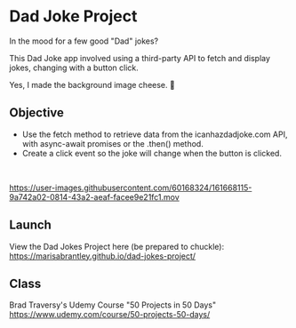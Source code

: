 # Dad Joke Project
In the mood for a few good "Dad" jokes? 

This Dad Joke app involved using a third-party API to fetch and display jokes, changing with a button click.

Yes, I made the background image cheese. :cheese:

## Objective
* Use the fetch method to retrieve data from the icanhazdadjoke.com API, with async-await promises or the .then() method.
* Create a click event so the joke will change when the button is clicked.
</br>

https://user-images.githubusercontent.com/60168324/161668115-9a742a02-0814-43a2-aeaf-facee9e21fc1.mov

## Launch

View the Dad Jokes Project here (be prepared to chuckle): https://marisabrantley.github.io/dad-jokes-project/

## Class
Brad Traversy's Udemy Course "50 Projects in 50 Days" <br>
https://www.udemy.com/course/50-projects-50-days/
